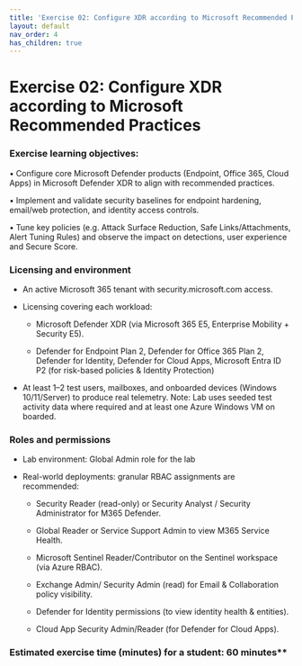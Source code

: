 ```yaml
---
title: 'Exercise 02: Configure XDR according to Microsoft Recommended Practices'
layout: default
nav_order: 4
has_children: true
---
```


# Exercise 02: Configure XDR according to Microsoft Recommended Practices

### Exercise learning objectives:
•	Configure core Microsoft Defender products (Endpoint, Office 365, Cloud Apps) in Microsoft Defender XDR to align with recommended practices.

•	Implement and validate security baselines for endpoint hardening, email/web protection, and identity access controls.

•	Tune key policies (e.g. Attack Surface Reduction, Safe Links/Attachments,    Alert Tuning Rules) and observe the impact on detections, user experience and Secure Score.



### Licensing and environment

- An active Microsoft 365 tenant with security.microsoft.com access. 

- Licensing covering each workload: 

    - Microsoft Defender XDR (via Microsoft 365 E5, Enterprise Mobility + Security E5). 

    - Defender for Endpoint Plan 2, Defender for Office 365 Plan 2, Defender for Identity, Defender for Cloud Apps, Microsoft Entra ID P2 (for risk-based policies & Identity Protection) 

- At least 1–2 test users, mailboxes, and onboarded devices (Windows 10/11/Server) to produce real telemetry. Note: Lab uses seeded test activity data where required and at least one Azure Windows VM on boarded. 

### Roles and permissions

- Lab environment: Global Admin role for the lab 

- Real-world deployments: granular RBAC assignments are recommended: 

    - Security Reader (read-only) or Security Analyst / Security Administrator for M365 Defender. 

    - Global Reader or Service Support Admin to view M365 Service Health.  

    - Microsoft Sentinel Reader/Contributor on the Sentinel workspace (via Azure RBAC). 

    - Exchange Admin/ Security Admin (read) for Email & Collaboration policy visibility. 

    - Defender for Identity permissions (to view identity health & entities). 

    - Cloud App Security Admin/Reader (for Defender for Cloud Apps).



### Estimated exercise time (minutes) for a student: **6**0 minutes**